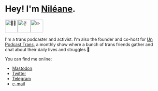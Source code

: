 # Hey! I'm [Niléane](https://about.nileane.fr).

<img class="emoji emoji1" src="frills/emoji/trans.png" alt="🏳️‍⚧️" height="42"><img class="emoji emoji2" src="frills/emoji/victory.png" alt="✌️" height="42"><img class="emoji emoji3" src="frills/emoji/pencil.png" alt="✏️" height="42">

I'm a trans podcaster and activist. I'm also the founder and co-host for [Un Podcast Trans](https://1pct.fr), a monthly show where a bunch of trans friends gather and chat about their daily lives and struggles 💜

You can find me online:

- <a rel="me" href="https://nileane.fr/@nileane">Mastodon</a>
- [Twitter](https://twitter.com/nildeala)
- [Telegram](https://t.me/nileane)
- [e-mail](mailto:contact@nileane.fr)
